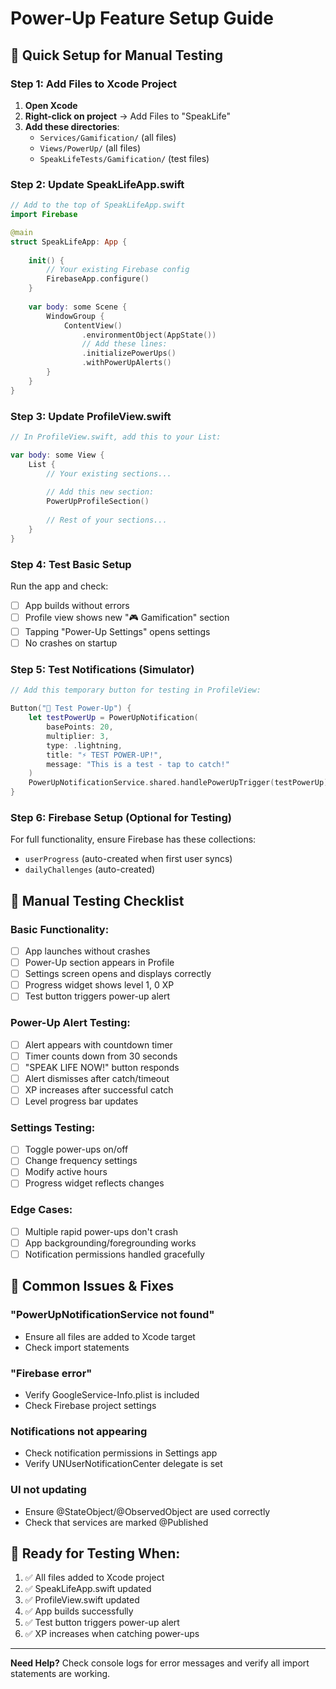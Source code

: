# Power-Up Feature Setup Guide

## 🚀 Quick Setup for Manual Testing

### Step 1: Add Files to Xcode Project
1. **Open Xcode**
2. **Right-click on project** → Add Files to "SpeakLife"
3. **Add these directories**:
   - `Services/Gamification/` (all files)
   - `Views/PowerUp/` (all files)
   - `SpeakLifeTests/Gamification/` (test files)

### Step 2: Update SpeakLifeApp.swift
```swift
// Add to the top of SpeakLifeApp.swift
import Firebase

@main
struct SpeakLifeApp: App {
    
    init() {
        // Your existing Firebase config
        FirebaseApp.configure()
    }
    
    var body: some Scene {
        WindowGroup {
            ContentView()
                .environmentObject(AppState())
                // Add these lines:
                .initializePowerUps()
                .withPowerUpAlerts()
        }
    }
}
```

### Step 3: Update ProfileView.swift
```swift
// In ProfileView.swift, add this to your List:

var body: some View {
    List {
        // Your existing sections...
        
        // Add this new section:
        PowerUpProfileSection()
        
        // Rest of your sections...
    }
}
```

### Step 4: Test Basic Setup
Run the app and check:
- [ ] App builds without errors
- [ ] Profile view shows new "🎮 Gamification" section
- [ ] Tapping "Power-Up Settings" opens settings
- [ ] No crashes on startup

### Step 5: Test Notifications (Simulator)
```swift
// Add this temporary button for testing in ProfileView:

Button("🧪 Test Power-Up") {
    let testPowerUp = PowerUpNotification(
        basePoints: 20,
        multiplier: 3,
        type: .lightning,
        title: "⚡ TEST POWER-UP!",
        message: "This is a test - tap to catch!"
    )
    PowerUpNotificationService.shared.handlePowerUpTrigger(testPowerUp)
}
```

### Step 6: Firebase Setup (Optional for Testing)
For full functionality, ensure Firebase has these collections:
- `userProgress` (auto-created when first user syncs)
- `dailyChallenges` (auto-created)

## 🧪 Manual Testing Checklist

### Basic Functionality:
- [ ] App launches without crashes
- [ ] Power-Up section appears in Profile
- [ ] Settings screen opens and displays correctly
- [ ] Progress widget shows level 1, 0 XP
- [ ] Test button triggers power-up alert

### Power-Up Alert Testing:
- [ ] Alert appears with countdown timer
- [ ] Timer counts down from 30 seconds
- [ ] "SPEAK LIFE NOW!" button responds
- [ ] Alert dismisses after catch/timeout
- [ ] XP increases after successful catch
- [ ] Level progress bar updates

### Settings Testing:
- [ ] Toggle power-ups on/off
- [ ] Change frequency settings
- [ ] Modify active hours
- [ ] Progress widget reflects changes

### Edge Cases:
- [ ] Multiple rapid power-ups don't crash
- [ ] App backgrounding/foregrounding works
- [ ] Notification permissions handled gracefully

## 🐛 Common Issues & Fixes

### "PowerUpNotificationService not found"
- Ensure all files are added to Xcode target
- Check import statements

### "Firebase error"
- Verify GoogleService-Info.plist is included
- Check Firebase project settings

### Notifications not appearing
- Check notification permissions in Settings app
- Verify UNUserNotificationCenter delegate is set

### UI not updating
- Ensure @StateObject/@ObservedObject are used correctly
- Check that services are marked @Published

## 🚀 Ready for Testing When:
1. ✅ All files added to Xcode project
2. ✅ SpeakLifeApp.swift updated
3. ✅ ProfileView.swift updated  
4. ✅ App builds successfully
5. ✅ Test button triggers power-up alert
6. ✅ XP increases when catching power-ups

---

**Need Help?** Check console logs for error messages and verify all import statements are working.